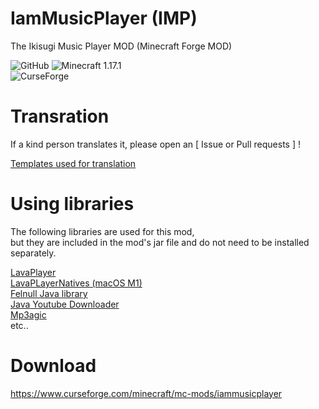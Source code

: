 # IamMusicPlayer (IMP)

The Ikisugi Music Player MOD (Minecraft Forge MOD)

<img alt="GitHub" src="https://img.shields.io/github/license/teamfelnull/iammusicplayer?style=for-the-badge"> <img alt="Minecraft 1.17.1" src="https://img.shields.io/badge/Minecraft-1.17.1-green.svg?style=for-the-badge"><br> <img alt="CurseForge" src="https://cf.way2muchnoise.eu/versions/386380.svg">

# Transration

If a kind person translates it, please open an [ Issue or Pull requests ] !

[Templates used for translation](https://github.com/TeamFelnull/IamMusicPlayer/tree/master/common/src/main/resources/assets/iammusicplayer/lang)

# Using libraries

The following libraries are used for this mod,  
but they are included in the mod's jar file and do not need to be installed separately.

[LavaPlayer](https://github.com/sedmelluq/lavaplayer)  
[LavaPLayerNatives (macOS M1)](https://github.com/aikaterna/lavaplayer-natives)  
[Felnull Java library](https://github.com/TeamFelnull/FelNullJavaLibrary)  
[Java Youtube Downloader](https://github.com/sealedtx/java-youtube-downloader)  
[Mp3agic](https://github.com/mpatric/mp3agic)  
etc..

# Download

https://www.curseforge.com/minecraft/mc-mods/iammusicplayer
